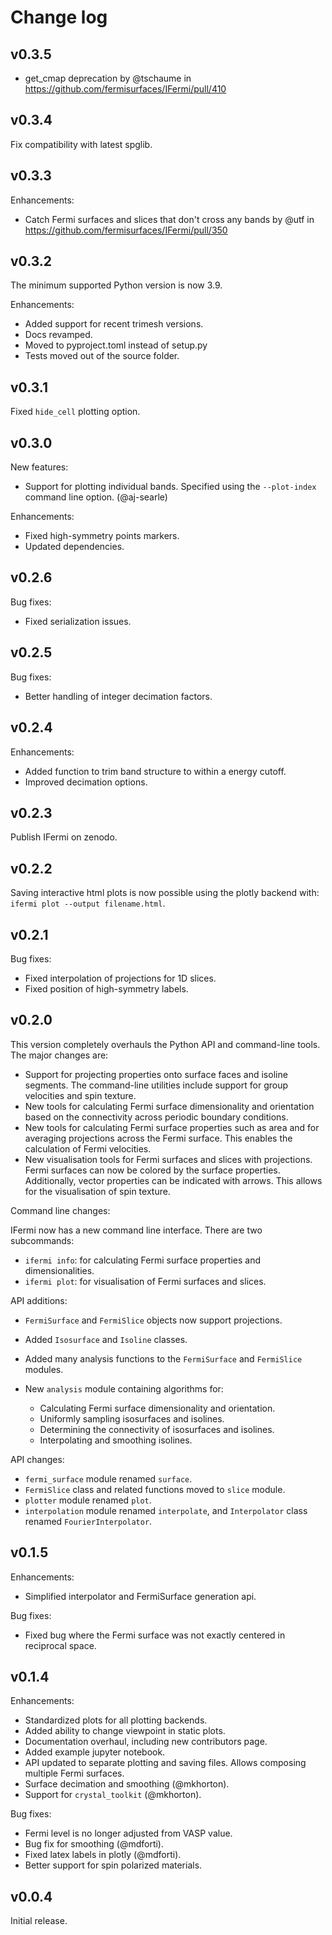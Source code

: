 # Change log

## v0.3.5

* get_cmap deprecation by @tschaume in https://github.com/fermisurfaces/IFermi/pull/410

## v0.3.4

Fix compatibility with latest spglib.

## v0.3.3

Enhancements:

* Catch Fermi surfaces and slices that don't cross any bands by @utf in https://github.com/fermisurfaces/IFermi/pull/350

## v0.3.2

The minimum supported Python version is now 3.9.

Enhancements:

- Added support for recent trimesh versions.
- Docs revamped.
- Moved to pyproject.toml instead of setup.py
- Tests moved out of the source folder.


## v0.3.1

Fixed `hide_cell` plotting option.

## v0.3.0

New features:

- Support for plotting individual bands. Specified using the `--plot-index` command
  line option. (@aj-searle)

Enhancements:

- Fixed high-symmetry points markers.
- Updated dependencies.

## v0.2.6

Bug fixes:

- Fixed serialization issues.

## v0.2.5

Bug fixes:

- Better handling of integer decimation factors.

## v0.2.4

Enhancements:

- Added function to trim band structure to within a energy cutoff.
- Improved decimation options.

## v0.2.3

Publish IFermi on zenodo.

## v0.2.2

Saving interactive html plots is now possible using the plotly backend with:
`ifermi plot --output filename.html`.

## v0.2.1

Bug fixes:

- Fixed interpolation of projections for 1D slices.
- Fixed position of high-symmetry labels.

## v0.2.0

This version completely overhauls the Python API and command-line tools. The major
changes are:

- Support for projecting properties onto surface faces and isoline segments. The
  command-line utilities include support for group velocities and spin texture.
- New tools for calculating Fermi surface dimensionality and orientation based on
  the connectivity across periodic boundary conditions.
- New tools for calculating Fermi surface properties such as area and for averaging
  projections across the Fermi surface. This enables the calculation of Fermi velocities.
- New visualisation tools for Fermi surfaces and slices with projections. Fermi surfaces
  can now be colored by the surface properties. Additionally, vector properties
  can be indicated with arrows. This allows for the visualisation of spin texture.

Command line changes:

IFermi now has a new command line interface. There are two subcommands:

- `ifermi info`: for calculating Fermi surface properties and dimensionalities.
- `ifermi plot`: for visualisation of Fermi surfaces and slices.

API additions:

- `FermiSurface` and `FermiSlice` objects now support projections.
- Added `Isosurface` and `Isoline` classes.
- Added many analysis functions to the `FermiSurface` and `FermiSlice` modules.
- New `analysis` module containing algorithms for:

  - Calculating Fermi surface dimensionality and orientation.
  - Uniformly sampling isosurfaces and isolines.
  - Determining the connectivity of isosurfaces and isolines.
  - Interpolating and smoothing isolines.

API changes:

- `fermi_surface` module renamed `surface`.
- `FermiSlice` class and related functions moved to `slice` module.
- `plotter` module renamed `plot`.
- `interpolation` module renamed `interpolate`, and `Interpolator` class
  renamed `FourierInterpolator`.

## v0.1.5

Enhancements:

- Simplified interpolator and FermiSurface generation api.

Bug fixes:

- Fixed bug where the Fermi surface was not exactly centered in reciprocal space.


## v0.1.4

Enhancements:

- Standardized plots for all plotting backends.
- Added ability to change viewpoint in static plots.
- Documentation overhaul, including new contributors page.
- Added example jupyter notebook.
- API updated to separate plotting and saving files. Allows composing multiple Fermi
  surfaces.
- Surface decimation and smoothing (@mkhorton).
- Support for `crystal_toolkit` (@mkhorton).

Bug fixes:

- Fermi level is no longer adjusted from VASP value.
- Bug fix for smoothing (@mdforti).
- Fixed latex labels in plotly (@mdforti).
- Better support for spin polarized materials.

## v0.0.4

Initial release.
